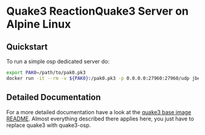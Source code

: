 # Quake3 ReactionQuake3 Server on Alpine Linux

## Quickstart
To run a simple osp dedicated server do:

``` bash
export PAK0=/path/to/pak0.pk3
docker run -it --rm -v ${PAK0}:/pak0.pk3 -p 0.0.0.0:27960:27960/udp jberrenberg/quake3-rq3
```

## Detailed Documentation

For a more detailed documentation have a look at the [quake3 base image](https://hub.docker.com/r/jberrenberg/quake3/) [README](https://github.com/jberrenberg/docker-quake3/blob/master/quake3/README.md). Almost everything described there applies here, you just have to replace quake3 with quake3-osp.


